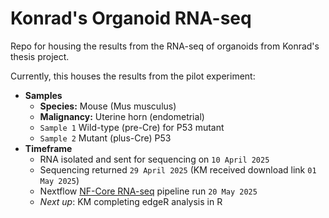 # Konrad's Organoid RNA-seq
Repo for housing the results from the RNA-seq of organoids from Konrad's thesis project.

Currently, this houses the results from the pilot experiment:
- **Samples**
  - **Species:** Mouse (Mus musculus)
  - **Malignancy:** Uterine horn (endometrial)
  - `Sample 1` Wild-type (pre-Cre) for P53 mutant
  - `Sample 2` Mutant (plus-Cre) P53
- **Timeframe**
  -   RNA isolated and sent for sequencing on `10 April 2025`
  -   Sequencing returned `29 April 2025` (KM received download link `01 May 2025`)
  -   Nextflow [NF-Core RNA-seq](https://github.com/nf-core/rnaseq) pipeline run `20 May 2025`
  -   *Next up*: KM completing edgeR analysis in R
